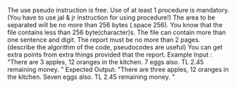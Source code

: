 The use pseudo instruction is free.
Use of at least 1 procedure is mandatory. (You have to use jal & jr instruction for using procedure!)
The area to be separated will be no more than 256 bytes (.space 256). 
You know that the file contains less than 256 byte(character)s. 
The file can contain more than one sentence and digit.
The report must be no more than 2 pages. (describe the algorithm of the code, pseudocodes are useful) 
You can get extra points from extra things provided that the report.
Example Input    : "There are 3 apples, 12 oranges in the kitchen. 7 eggs also. TL 2.45 remaining money. "
Expected Output: "There are three apples, 12 oranges in the kitchen. Seven eggs also.  TL 2.45 remaining money. "
